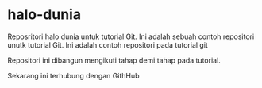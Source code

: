 # halo-dunia
Reposritori halo dunia untuk tutorial Git.
Ini adalah sebuah contoh repositori unutk tutorial Git.
Ini adalah contoh repositori pada tutorial git

Repositori ini dibangun mengikuti tahap 
demi tahap pada tutorial.

Sekarang ini terhubung dengan GithHub
